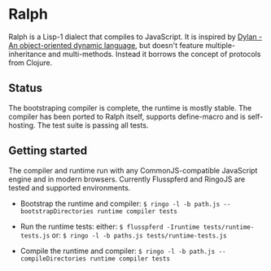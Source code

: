 # Ralph

Ralph is a Lisp-1 dialect that compiles to JavaScript. It is inspired by
[Dylan - An object-oriented dynamic language](http://lispm.dyndns.org/documentation/prefix-dylan/book.annotated/annotated-manual.html), but doesn't feature multiple-inheritance and multi-methods. Instead it borrows the concept of protocols from Clojure.

## Status

The bootstraping compiler is complete, the runtime is mostly stable.
The compiler has been ported to Ralph itself, supports define-macro and is self-hosting.
The test suite is passing all tests.

## Getting started

The compiler and runtime run with any CommonJS-compatible JavaScript engine and in modern browsers.
Currently Flusspferd and RingoJS are tested and supported environments.

- Bootstrap the runtime and compiler:
  `$ ringo -l -b path.js --bootstrapDirectories runtime compiler tests`

- Run the runtime tests:
  either: `$ flusspferd -Iruntime tests/runtime-tests.js`
  or: `$ ringo -l -b paths.js tests/runtime-tests.js`

- Compile the runtime and compiler:
  `$ ringo -l -b path.js --compileDirectories runtime compiler tests`

